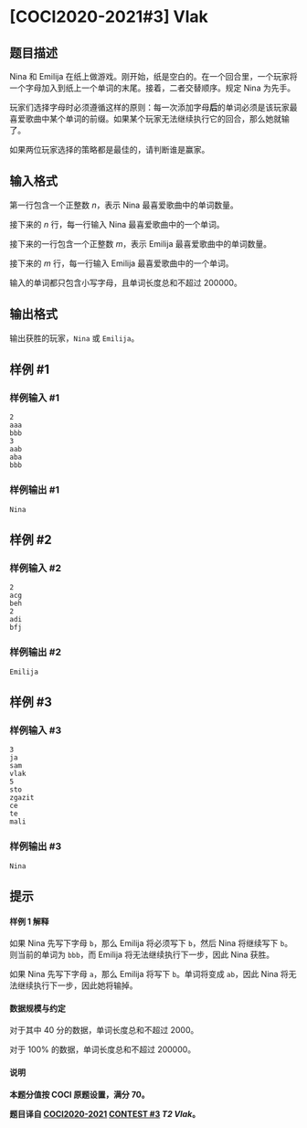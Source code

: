 # [COCI2020-2021#3] Vlak

## 题目描述

Nina 和 Emilija 在纸上做游戏。刚开始，纸是空白的。在一个回合里，一个玩家将一个字母加入到纸上一个单词的末尾。接着，二者交替顺序。规定 Nina 为先手。

玩家们选择字母时必须遵循这样的原则：每一次添加字母**后**的单词必须是该玩家最喜爱歌曲中某个单词的前缀。如果某个玩家无法继续执行它的回合，那么她就输了。

如果两位玩家选择的策略都是最佳的，请判断谁是赢家。

## 输入格式

第一行包含一个正整数 $n$，表示 Nina 最喜爱歌曲中的单词数量。

接下来的 $n$ 行，每一行输入 Nina 最喜爱歌曲中的一个单词。

接下来的一行包含一个正整数 $m$，表示 Emilija 最喜爱歌曲中的单词数量。

接下来的 $m$ 行，每一行输入 Emilija 最喜爱歌曲中的一个单词。

输入的单词都只包含小写字母，且单词长度总和不超过 $200000$。

## 输出格式

输出获胜的玩家，`Nina` 或 `Emilija`。

## 样例 #1

### 样例输入 #1
```
2
aaa
bbb
3
aab
aba
bbb
```

### 样例输出 #1

```
Nina
```

## 样例 #2

### 样例输入 #2
```
2
acg
beh
2
adi
bfj
```

### 样例输出 #2

```
Emilija
```

## 样例 #3

### 样例输入 #3
```
3
ja
sam
vlak
5
sto
zgazit
ce
te
mali
```

### 样例输出 #3

```
Nina
```

## 提示

#### 样例 1 解释

如果 Nina 先写下字母 `b`，那么 Emilija 将必须写下 `b`，然后 Nina 将继续写下 `b`。则当前的单词为 `bbb`，而 Emilija 将无法继续执行下一步，因此 Nina 获胜。

如果 Nina 先写下字母 `a`，那么 Emilija 将写下 `b`。单词将变成 `ab`，因此 Nina 将无法继续执行下一步，因此她将输掉。

#### 数据规模与约定

对于其中 $40$ 分的数据，单词长度总和不超过 $2000$。

对于 $100\%$ 的数据，单词长度总和不超过 $200000$。

#### 说明

**本题分值按 COCI 原题设置，满分 $70$。**

**题目译自 [COCI2020-2021](https://hsin.hr/coci/) [CONTEST #3](https://hsin.hr/coci/contest3_tasks.pdf)  _T2 Vlak_。**
